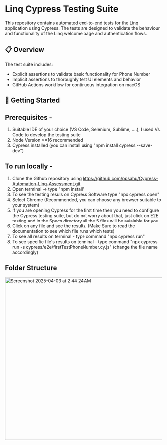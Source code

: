 # Linq Cypress Testing Suite

This repository contains automated end-to-end tests for the Linq application using Cypress. The tests are designed to validate the behaviour and functionality of the Linq welcome page and authentication flows.

## 📋 Overview

The test suite includes:
- Explicit assertions to validate basic functionality for Phone Number
- Implicit assertions to thoroughly test UI elements and behavior
- GitHub Actions workflow for continuous integration on macOS

## 🚀 Getting Started

## Prerequisites - 

1. Suitable IDE of your choice (VS Code, Selenium, Sublime, ....), I used Vs Code to develop the testing suite
2. Node Version >=16 recommended
3. Cypress installed (you can install using "npm install cypress --save-dev")

## To run locally - 

1. Clone the Github repository using https://github.com/ppsahu/Cypress-Automation-Linq-Assessment.git
2. Open terminal -> type "npm install"
3. To see the testing resuls on Cypress Software type "npx cypress open"
4. Select Chrome (Recommended, you can choose any browser suitable to your system)
5. If you are opening Cypress for the first time then you need to configure the Cypress testing suite, but do not worry about that, just click on E2E testing and in the Specs directory all the 5 files will be avialable for you.
6. Click on any file and see the results. (Make Sure to read the documentation to see which file runs which tests)
7. To see all results on terminal - type command "npx cypress run"
8. To see specific file's results on terminal - type command "npx cypress run -s cypress/e2e/firstTestPhoneNumber.cy.js" (change the file name accordingly)

## Folder Structure
<img width="520" alt="Screenshot 2025-04-03 at 2 44 24 AM" src="https://github.com/user-attachments/assets/cfe561a8-6581-4922-ac75-772de2b0ac2f" />

